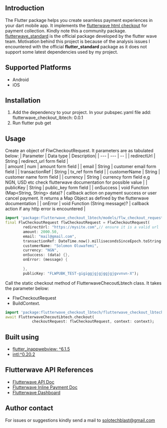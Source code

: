 

## Introduction
The Flutter package helps you create seamless payment experiences in your dart mobile app. It implements the [flutterwave html checkout](https://developer.flutterwave.com/docs/html-checkout) for payment collection.
Kindly note this a community package. [flutterwave_standard](https://pub.dev/packages/flutterwave_standard) is the official package developed by the flutter wave team. 
Motivation behind this project is because of the analysis issues I encountered with the official **flutter_standard** package as it does not support some latest dependencies used by my project.
## Supported Platforms
- Android
- iOS

## Installation 
1.  Add the dependency to your project. In your pubspec.yaml file add: flutterwave_checkout_lbtech: 0.0.1
2.  Run flutter pub get


## Usage
Create an object of FlwCheckoutRequest. It parameters are as tabulated below:
| Parameter | Data type | Description|
| --- | --- | -- |
| redirectUrl | String | redirect_url form field |  
| amount | num | amount form field |
| email | String | customer email form field |
| transactionRef | String | tx_ref form field |
| customerName | String | customer name form field |
| currency | String | currency form field e.g NGN, USD etc check flutterwave documentation for possible value |
| publicKey | String | public_key form field |
| onSuccess | void Function (Map<String, String> data)? | callback action on payment success or user cancel payment. It returns a Map Object as defined by the flutterwave documentation |
| onError | void Function (String message)? | callback action if any http error is encountered |

```dart
import 'package:flutterwave_checkout_lbtech/models/flw_checkout_request.dart';
final FlwCheckoutRequest flwCheckoutRequest = FlwCheckoutRequest(
        redirectUrl: "https://mysite.com",// ensure it is a valid url 
        amount: 2000.50,
        email: "mail@gmail.com",
        transactionRef: DateTime.now().millisecondsSinceEpoch.toString(),
        customerName: "Solomon Oluwafemi",
        currency: "NGN",
        onSuccess: (data) {},
        onError: (message) {
          
        },
        publicKey: "FLWPUBK_TEST-gigiggjgjgjggjgjgvvnvn-X");
```
Call the static checkout method  of FlutterwaveChecoutLbtech class. It takes the parameter below:
- FlwCheckoutRequest 
- BuildContext.
```dart
import 'package:flutterwave_checkout_lbtech/flutterwave_checkout_lbtech.dart';
await FlutterwaveChecoutLbtech.checkout(
            checkoutRequest: flwCheckoutRequest, context: context);
```


## Built using
- [flutter_inappwebview: ^6.1.5](https://pub.dev/packages/flutter_inappwebview) 
- [intl:^0.20.2](https://pub.dev/packages/intl)

## Flutterwave API References
- [Flutterwave API Doc](https://developer.flutterwave.com/docs)
- [Flutterwave Inline Payment Doc](https://developer.flutterwave.com/docs/flutterwave-inline)
- [Flutterwave Dashboard](https://dashboard.flutterwave.com/login)

## Author contact
For issues or suggestions kindly send a mail to solotechblast@gmail.com